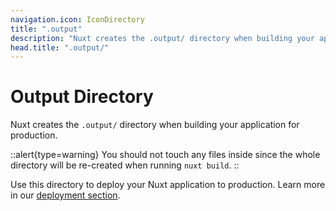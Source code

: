 ```yaml
---
navigation.icon: IconDirectory
title: ".output"
description: "Nuxt creates the .output/ directory when building your application for production."
head.title: ".output/"
---
```


# Output Directory

Nuxt creates the `.output/` directory when building your application for production.

::alert{type=warning}
You should not touch any files inside since the whole directory will be re-created when running `nuxt build`.
::

Use this directory to deploy your Nuxt application to production. Learn more in our [deployment section](/docs/getting-started/deployment).
